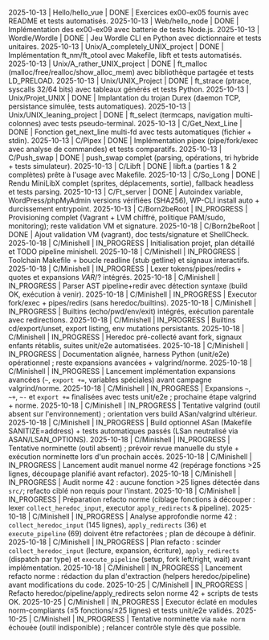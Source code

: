 2025-10-13 | Hello/hello_vue | DONE | Exercices ex00-ex05 fournis avec README et tests automatisés.
2025-10-13 | Web/hello_node | DONE | Implémentation des ex00-ex09 avec batterie de tests Node.js.
2025-10-13 | Wordle/Wordle | DONE | Jeu Wordle CLI en Python avec dictionnaire et tests unitaires.
2025-10-13 | Unix/A_completely_UNIX_project | DONE | Implémentation ft_nm/ft_otool avec Makefile, libft et tests automatisés.
2025-10-13 | Unix/A_rather_UNIX_project | DONE | ft_malloc (malloc/free/realloc/show_alloc_mem) avec bibliothèque partagée et tests LD_PRELOAD.
2025-10-13 | Unix/UNIX_Project | DONE | ft_strace (ptrace, syscalls 32/64 bits) avec tableaux générés et tests Python.
2025-10-13 | Unix/Projet_UNIX | DONE | Implantation du trojan Durex (daemon TCP, persistance simulée, tests automatiques).
2025-10-13 | Unix/UNIX_leaning_project | DONE | ft_select (termcaps, navigation multi-colonnes) avec tests pseudo-terminal.
2025-10-13 | C/Get_Next_Line | DONE | Fonction get_next_line multi-fd avec tests automatiques (fichier + stdin).
2025-10-13 | C/Pipex | DONE | Implémentation pipex (pipe/fork/exec avec analyse de commandes) et tests comparatifs.
2025-10-13 | C/Push_swap | DONE | push_swap complet (parsing, opérations, tri hybride + tests simulateur).
2025-10-13 | C/Libft | DONE | libft.a (parties 1 & 2 complètes) prête à l'usage avec Makefile.
2025-10-13 | C/So_Long | DONE | Rendu MiniLibX complet (sprites, déplacements, sortie), fallback headless et tests parsing.
2025-10-13 | C/Ft_server | DONE | Autoindex variable, WordPress/phpMyAdmin versions vérifiées (SHA256), WP-CLI install auto + durcissement entrypoint.
2025-10-13 | C/Born2beRoot | IN_PROGRESS | Provisioning complet (Vagrant + LVM chiffré, politique PAM/sudo, monitoring); reste validation VM et signature.
2025-10-18 | C/Born2beRoot | DONE | Ajout validation VM (vagrant), doc tests/signature et ShellCheck.
2025-10-18 | C/Minishell | IN_PROGRESS | Initialisation projet, plan détaillé et TODO pipeline minishell.
2025-10-18 | C/Minishell | IN_PROGRESS | Toolchain Makefile + boucle readline (stub getline) et signaux interactifs.
2025-10-18 | C/Minishell | IN_PROGRESS | Lexer tokens/pipes/redirs + quotes et expansions $VAR/$? intégrés.
2025-10-18 | C/Minishell | IN_PROGRESS | Parser AST pipeline+redir avec détection syntaxe (build OK, exécution à venir).
2025-10-18 | C/Minishell | IN_PROGRESS | Executor fork/exec + pipes/redirs (sans heredoc/builtins).
2025-10-18 | C/Minishell | IN_PROGRESS | Builtins (echo/pwd/env/exit) intégrés, exécution parentale avec redirections.
2025-10-18 | C/Minishell | IN_PROGRESS | Builtins cd/export/unset, export listing, env mutations persistants.
2025-10-18 | C/Minishell | IN_PROGRESS | Heredoc pré-collecté avant fork, signaux enfants rétablis, suites unit/e2e automatisées.
2025-10-18 | C/Minishell | IN_PROGRESS | Documentation alignée, harness Python (unit/e2e) opérationnel ; reste expansions avancées + valgrind/norme.
2025-10-18 | C/Minishell | IN_PROGRESS | Lancement implémentation expansions avancées (`~`, `export +=`, variables spéciales) avant campagne valgrind/norme.
2025-10-18 | C/Minishell | IN_PROGRESS | Expansions `~`, `~+`, `~-` et `export +=` finalisées avec tests unit/e2e ; prochaine étape valgrind + norme.
2025-10-18 | C/Minishell | IN_PROGRESS | Tentative valgrind (outil absent sur l'environnement) ; orientation vers build ASan/valgrind ultérieur.
2025-10-18 | C/Minishell | IN_PROGRESS | Build optionnel ASan (Makefile SANITIZE=address) + tests automatiques passés (LSan neutralisé via ASAN/LSAN_OPTIONS).
2025-10-18 | C/Minishell | IN_PROGRESS | Tentative norminette (outil absent) ; prévoir revue manuelle du style + exécution norminette lors d'un prochain accès.
2025-10-18 | C/Minishell | IN_PROGRESS | Lancement audit manuel norme 42 (repérage fonctions >25 lignes, découpage planifié avant refactor).
2025-10-18 | C/Minishell | IN_PROGRESS | Audit norme 42 : aucune fonction >25 lignes détectée dans `src/`; refacto ciblé non requis pour l'instant.
2025-10-18 | C/Minishell | IN_PROGRESS | Préparation refacto norme (ciblage fonctions à découper : lexer `collect_heredoc_input`, executor `apply_redirects` & pipeline).
2025-10-18 | C/Minishell | IN_PROGRESS | Analyse approfondie norme 42 : `collect_heredoc_input` (145 lignes), `apply_redirects` (36) et `execute_pipeline` (69) doivent être refactorées ; plan de découpe à définir.
2025-10-18 | C/Minishell | IN_PROGRESS | Plan refacto : scinder `collect_heredoc_input` (lecture, expansion, écriture), `apply_redirects` (dispatch par type) et `execute_pipeline` (setup, fork left/right, wait) avant implémentation.
2025-10-18 | C/Minishell | IN_PROGRESS | Lancement refacto norme : rédaction du plan d'extraction (helpers heredoc/pipeline) avant modifications du code.
2025-10-25 | C/Minishell | IN_PROGRESS | Refacto heredoc/pipeline/apply_redirects selon norme 42 + scripts de tests OK.
2025-10-25 | C/Minishell | IN_PROGRESS | Executor éclaté en modules norm-compliants (≤5 fonctions/≤25 lignes) et tests unit/e2e validés.
2025-10-25 | C/Minishell | IN_PROGRESS | Tentative norminette via `make norm` échouée (outil indisponible) ; relancer contrôle style dès que possible.
